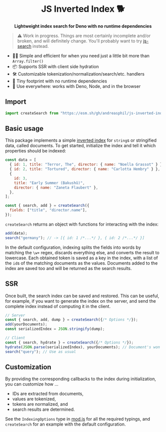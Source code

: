 <h1 align="center">
  JS Inverted Index 🐕
</h1>

<p align="center">
  <strong>Lightweight index search for Deno with no runtime dependencies</strong>
</p>

> ⚠️ Work in progress. Things are most certainly incomplete and/or broken, and
> will definitely change. You'll probably want to try
> [js-search](https://github.com/bvaughn/js-search) instead.

- 🏃‍♂️ Simple and efficient for when you need just a little bit more than
  `Array.filter()`
- 📦 Supports SSR with client side hydration
- 🛠 Customizable tokenization/normalization/search/etc. handlers
- 🐛 Tiny footprint with no runtime dependencies
- 🦕 Use everywhere: works with Deno, Node, and in the browser

## Import

```js
import createSearch from "https://esm.sh/gh/andreasphil/js-inverted-index@<tag>/mod.js";
```

## Basic usage

This package implements a simple
[inverted index](https://en.wikipedia.org/wiki/Inverted_index) for `string`s or
stringified data, called documents. To get started, initialize the index and
tell it which properties should be indexed:

```js
const data = [
  { id: 1, title: "Terror, The", director: { name: "Noella Grassot" } },
  { id: 2, title: "Tortured", director: { name: "Carlotta Hembry" } },
  {
    id: 3,
    title: "Early Summer (Bakushû)",
    director: { name: "Zaneta Flaubert" },
  },
];

const { search, add } = createSearch({
  fields: ["title", "director.name"],
});
```

`createSearch` returns an object with functions for interacting with the index:

```js
add(data);
search("germany"); // -> [{ id: 1 /*...*/ }, { id: 2 /*...*/ }]
```

In the default configuration, indexing splits the fields into words by matching
the `\w+` regex, discards everything else, and converts the result to lowercase.
Each obtained token is saved as a key in the index, with a list of the `id`s of
the matching documents as the values. Documents added to the index are saved too
and will be returned as the search results.

## SSR

Once built, the search index can be saved and restored. This can be useful, for
example, if you want to generate the index on the server, and send the complete
index instead of computing it in the client.

```js
// Server
const { search, add, dump } = createSearch({/* Options */});
add(yourDocuments);
const serializedIndex = JSON.stringify(dump);

// Client
const { search, hydrate } = createSearch({/* Options */});
hydrate(JSON.parse(serializedIndex), yourDocuments); // Document's won't be included in the dump
search("query"); // Use as usual
```

## Customization

By providing the corresponding callbacks to the index during initialization, you
can customize how ...

- IDs are extracted from documents,
- values are tokenized,
- tokens are normalized, and
- search results are determined.

See the `IndexingOptions` type in [mod.js](./mod.js) for all the required
typings, and `createSearch` for an example with the default configuration.
